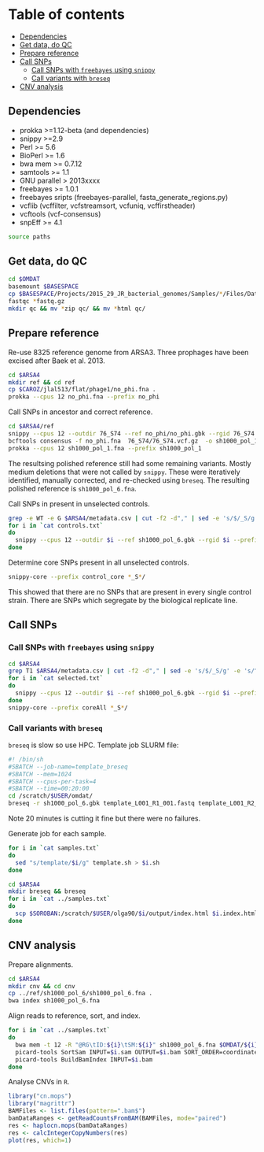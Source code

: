 # Table of contents

- [Dependencies](#dependencies)
- [Get data, do QC](#get-data-do-qc)
- [Prepare reference](#prepare-reference)
- [Call SNPs](#call-snps)
  - [Call SNPs with `freebayes` using `snippy`
](#call-snps-with-freebayes-using-snippy)
  - [Call variants with `breseq`](#call-variants-with-breseq)
- [CNV analysis](#cnv-analysis)

## Dependencies

* prokka >=1.12-beta (and dependencies)
* snippy >=2.9
* Perl >= 5.6
* BioPerl >= 1.6
* bwa mem >= 0.7.12 
* samtools >= 1.1
* GNU parallel > 2013xxxx
* freebayes >= 1.0.1 
* freebayes sripts (freebayes-parallel, fasta_generate_regions.py)
* vcflib (vcffilter, vcfstreamsort, vcfuniq, vcffirstheader)
* vcftools (vcf-consensus)
* snpEff >= 4.1

```sh
source paths
```

## Get data, do QC

```sh
cd $OMDAT
basemount $BASESPACE
cp $BASESPACE/Projects/2015_29_JR_bacterial_genomes/Samples/*/Files/Data/Intensities/BaseCalls/*fastq.gz .
fastqc *fastq.gz
mkdir qc && mv *zip qc/ && mv *html qc/
```

## Prepare reference

Re-use 8325 reference genome from ARSA3. Three prophages have been excised after Baek et al. 2013.
```sh
cd $ARSA4
mkdir ref && cd ref
cp $CAROZ/jlal513/flat/phage1/no_phi.fna .
prokka --cpus 12 no_phi.fna --prefix no_phi
```

Call SNPs in ancestor and correct reference.
```sh
cd $ARSA4/ref
snippy --cpus 12 --outdir 76_S74 --ref no_phi/no_phi.gbk --rgid 76_S74 --prefix 76_S74 --pe1 $OMDAT/76_S74_L001_R1_001.fastq.gz --pe2 $OMDAT/76_S74_L001_R2_001.fastq.gz &> 76_S74.log
bcftools consensus -f no_phi.fna  76_S74/76_S74.vcf.gz  -o sh1000_pol_1.fna
prokka --cpus 12 sh1000_pol_1.fna --prefix sh1000_pol_1
```

The resultsing polished reference still had some remaining variants. Mostly medium deletions that were not called by `snippy`. These were iteratively identified, manually corrected, and re-checked using `breseq`. The resulting polished reference is `sh1000_pol_6.fna`.

Call SNPs in present in unselected controls.
```sh
grep -e WT -e G $ARSA4/metadata.csv | cut -f2 -d"," | sed -e 's/$/_S/g' -e 's/^/\^/g' | grep -f - $ARSA4/samples.txt > controls.txt
for i in `cat controls.txt`
do
  snippy --cpus 12 --outdir $i --ref sh1000_pol_6.gbk --rgid $i --prefix $i --pe1 $OMDAT/${i}_L001_R1_001.fastq.gz --pe2 $OMDAT/${i}_L001_R2_001.fastq.gz &> $i.log
done
```

Determine core SNPs present in all unselected controls.
```sh
snippy-core --prefix control_core *_S*/
```
This showed that there are no SNPs that are present in every single control strain. There are SNPs which segregate by the biological replicate line.

## Call SNPs

### Call SNPs with `freebayes` using `snippy`
```sh
cd $ARSA4
grep T1 $ARSA4/metadata.csv | cut -f2 -d"," | sed -e 's/$/_S/g' -e 's/^/\^/g' | grep -f - $ARSA4/samples.txt > selected.txt
for i in `cat selected.txt`
do
  snippy --cpus 12 --outdir $i --ref sh1000_pol_6.gbk --rgid $i --prefix $i  --pe1 $OMDAT/${i}_L001_R1_001.fastq.gz --pe2 $OMDAT/${i}_L001_R2_001.fastq.gz &> $i.log
done
snippy-core --prefix coreAll *_S*/
```

### Call variants with `breseq`

`breseq` is slow so use HPC. Template job SLURM file:

```sh
#! /bin/sh
#SBATCH --job-name=template_breseq
#SBATCH --mem=1024
#SBATCH --cpus-per-task=4
#SBATCH --time=00:20:00
cd /scratch/$USER/omdat/
breseq -r sh1000_pol_6.gbk template_L001_R1_001.fastq template_L001_R2_001.fastq -j 4 -n template -o template
```

Note 20 minutes is cutting it fine but there were no failures.

Generate job for each sample.
```sh
for i in `cat samples.txt`
do
  sed "s/template/$i/g" template.sh > $i.sh
done
```

```sh
cd $ARSA4
mkdir breseq && breseq
for i in `cat ../samples.txt`
do
  scp $SOROBAN:/scratch/$USER/olga90/$i/output/index.html $i.index.html
done
```

## CNV analysis

Prepare alignments.
```sh
cd $ARSA4
mkdir cnv && cd cnv
cp ../ref/sh1000_pol_6/sh1000_pol_6.fna .
bwa index sh1000_pol_6.fna
```

Align reads to reference, sort, and index.
```sh
for i in `cat ../samples.txt`
do
  bwa mem -t 12 -R "@RG\tID:${i}\tSM:${i}" sh1000_pol_6.fna $OMDAT/${i}_L001_R1_001.fastq.gz $OMDAT/${i}_L001_R2_001.fastq.gz > $i.sam
  picard-tools SortSam INPUT=$i.sam OUTPUT=$i.bam SORT_ORDER=coordinate
  picard-tools BuildBamIndex INPUT=$i.bam
done
```

Analyse CNVs in `R`.
```R
library("cn.mops")
library("magrittr")
BAMFiles <- list.files(pattern=".bam$")
bamDataRanges <- getReadCountsFromBAM(BAMFiles, mode="paired")
res <- haplocn.mops(bamDataRanges)
res <- calcIntegerCopyNumbers(res)
plot(res, which=1)
```

